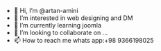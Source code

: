 - 👋 Hi, I’m @artan-amini
- 👀 I’m interested in web designing and DM
- 🌱 I’m currently learning joomla
- 💞️ I’m looking to collaborate on ...
- 📫 How to reach me whats app:+98 9366198025

<!---
artan-amini/artan-amini is a ✨ special ✨ repository because its `README.md` (this file) appears on your GitHub profile.
You can click the Preview link to take a look at your changes.
--->
